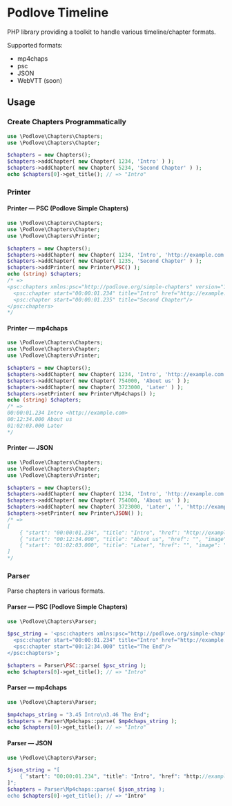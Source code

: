 # Podlove Timeline

PHP library providing a toolkit to handle various timeline/chapter formats.

Supported formats:

- mp4chaps
- psc
- JSON
- WebVTT (soon)

## Usage

### Create Chapters Programmatically

```php
use \Podlove\Chapters\Chapters;
use \Podlove\Chapters\Chapter;

$chapters = new Chapters();
$chapters->addChapter( new Chapter( 1234, 'Intro' ) );
$chapters->addChapter( new Chapter( 5234, 'Second Chapter' ) );
echo $chapters[0]->get_title(); // => "Intro"
```

### Printer

#### Printer — PSC (Podlove Simple Chapters)

```php
use \Podlove\Chapters\Chapters;
use \Podlove\Chapters\Chapter;
use \Podlove\Chapters\Printer;

$chapters = new Chapters();
$chapters->addChapter( new Chapter( 1234, 'Intro', 'http://example.com' ) );
$chapters->addChapter( new Chapter( 1235, 'Second Chapter' ) );
$chapters->addPrinter( new Printer\PSC() );
echo (string) $chapters;
/* =>
<psc:chapters xmlns:psc="http://podlove.org/simple-chapters" version="1.2">
  <psc:chapter start="00:00:01.234" title="Intro" href="http://example.com"/>
  <psc:chapter start="00:00:01.235" title="Second Chapter"/>
</psc:chapters>
*/
```

#### Printer — mp4chaps

```php
use \Podlove\Chapters\Chapters;
use \Podlove\Chapters\Chapter;
use \Podlove\Chapters\Printer;

$chapters = new Chapters();
$chapters->addChapter( new Chapter( 1234, 'Intro', 'http://example.com' ) );
$chapters->addChapter( new Chapter( 754000, 'About us' ) );
$chapters->addChapter( new Chapter( 3723000, 'Later' ) );
$chapters->setPrinter( new Printer\Mp4chaps() );
echo (string) $chapters;
/* =>
00:00:01.234 Intro <http://example.com>
00:12:34.000 About us
01:02:03.000 Later
*/
```

#### Printer — JSON

```php
use \Podlove\Chapters\Chapters;
use \Podlove\Chapters\Chapter;
use \Podlove\Chapters\Printer;

$chapters = new Chapters();
$chapters->addChapter( new Chapter( 1234, 'Intro', 'http://example.com' ) );
$chapters->addChapter( new Chapter( 754000, 'About us' ) );
$chapters->addChapter( new Chapter( 3723000, 'Later', '', 'http://example.com/foo.jpg' ) );
$chapters->setPrinter( new Printer\JSON() );
/* =>
[
	{ "start": "00:00:01.234", "title": "Intro", "href": "http://example.com", "image": "" },
	{ "start": "00:12:34.000", "title": "About us", "href": "", "image": "" },
	{ "start": "01:02:03.000", "title": "Later", "href": "", "image": "http://example.com/foo.jpg" }
]
*/
```

### Parser

Parse chapters in various formats.

#### Parser — PSC (Podlove Simple Chapters)

```php 
use \Podlove\Chapters\Parser;

$psc_string = '<psc:chapters xmlns:psc="http://podlove.org/simple-chapters" version="1.2">
  <psc:chapter start="00:00:01.234" title="Intro" href="http://example.com"/>
  <psc:chapter start="00:12:34.000" title="The End"/>
</psc:chapters>';

$chapters = Parser\PSC::parse( $psc_string );
echo $chapters[0]->get_title(); // => "Intro"
```

#### Parser — mp4chaps

```php
use \Podlove\Chapters\Parser;

$mp4chaps_string = "3.45 Intro\n3.46 The End";
$chapters = Parser\Mp4chaps::parse( $mp4chaps_string );
echo $chapters[0]->get_title(); // => "Intro"
```

#### Parser — JSON

```php
use \Podlove\Chapters\Parser;

$json_string = "[
	{ "start": "00:00:01.234", "title": "Intro", "href": "http://example.com" },
]";
$chapters = Parser\Mp4chaps::parse( $json_string );
echo $chapters[0]->get_title(); // => "Intro"
```
